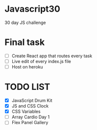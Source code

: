# Javascript30
30 day JS challenge 

# Final task
- [ ] Create React app that routes every task
- [ ] Live edit of every index.js file
- [ ] Host on heroku

# TODO LIST

- [x] JavaScript Drum Kit
- [X] JS and CSS Clock
- [X] CSS Variables
- [ ] Array Cardio Day 1
- [ ] Flex Panel Gallery
